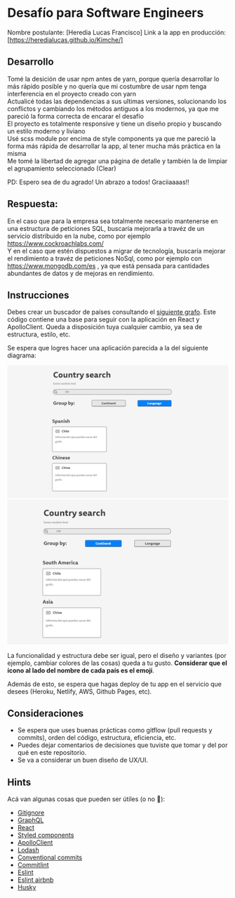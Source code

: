# Desafío para Software Engineers

Nombre postulante: [Heredia Lucas Francisco]
Link a la app en producción: [https://heredialucas.github.io/Kimche/]

## Desarrollo

Tomé la desición de usar npm antes de yarn, porque quería desarrollar lo más rápido posible y no quería que mi costumbre de usar npm tenga interferencia en el proyecto creado con yarn
<br/>
Actualicé todas las dependencias a sus ultimas versiones, solucionando los conflictos y cambiando los métodos antiguos a los modernos, ya que me pareció la forma correcta de encarar el desafío
<br/>
El proyecto es totalmente responsive y tiene un diseño propio y buscando un estilo moderno y liviano
<br/>
Usé scss module por encima de style components ya que me pareció la forma más rápida de desarrollar la app, al tener mucha más práctica en la misma
<br/>
Me tomé la libertad de agregar una página de detalle y también la de limpiar el agrupamiento seleccionado (Clear)

PD: Espero sea de du agrado! Un abrazo a todos! Graciiaaaas!!

## Respuesta:

En el caso que para la empresa sea totalmente necesario mantenerse en una estructura de peticiones SQL, buscaría mejorarla a travéz de un servicio distribuido en la nube, como por ejemplo https://www.cockroachlabs.com/
<br/>
Y en el caso que estén dispuestos a migrar de tecnología, buscaría mejorar el rendimiento a travéz de peticiones NoSql, como por ejemplo con https://www.mongodb.com/es , ya que está pensada para cantidades abundantes de datos y de mejoras en rendimiento.

## Instrucciones

Debes crear un buscador de países consultando el [siguiente grafo](https://countries.trevorblades.com/). Este código contiene una base para seguir con la aplicación en React y ApolloClient. Queda a disposición tuya cualquier cambio, ya sea de estructura, estilo, etc.

Se espera que logres hacer una aplicación parecida a la del siguiente diagrama:

![image1](src/assets/imgs/1.png)
![image2](src/assets/imgs/2.png)

La funcionalidad y estructura debe ser igual, pero el diseño y variantes (por ejemplo, cambiar colores de las cosas) queda a tu gusto. **Considerar que el ícono al lado del nombre de cada país es el emoji**.

Además de esto, se espera que hagas deploy de tu app en el servicio que desees (Heroku, Netlify, AWS, Github Pages, etc).

## Consideraciones

- Se espera que uses buenas prácticas como gitflow (pull requests y commits), orden del código, estructura, eficiencia, etc.
- Puedes dejar comentarios de decisiones que tuviste que tomar y del por qué en este repositorio.
- Se va a considerar un buen diseño de UX/UI.

## Hints

Acá van algunas cosas que pueden ser útiles (o no 👀):

- [Gitignore](https://www.toptal.com/developers/gitignore)
- [GraphQL](https://www.howtographql.com/)
- [React](https://es.reactjs.org/)
- [Styled components](https://styled-components.com/docs/basics)
- [ApolloClient](https://www.apollographql.com/docs/react/)
- [Lodash](https://lodash.com/)
- [Conventional commits](https://www.conventionalcommits.org/en/v1.0.0/)
- [Commitlint](https://commitlint.js.org/#/)
- [Eslint](https://eslint.org/)
- [Eslint airbnb](https://www.npmjs.com/package/eslint-config-airbnb)
- [Husky](https://www.npmjs.com/package/husky)
